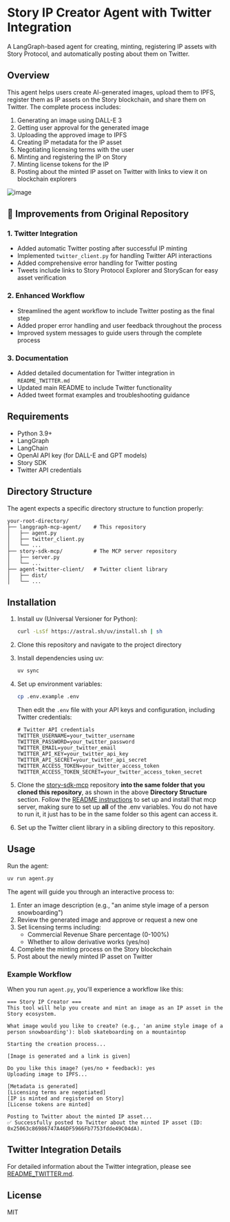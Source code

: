 # Story IP Creator Agent with Twitter Integration

A LangGraph-based agent for creating, minting, registering IP assets with Story Protocol, and automatically posting about them on Twitter.

## Overview

This agent helps users create AI-generated images, upload them to IPFS, register them as IP assets on the Story blockchain, and share them on Twitter. The complete process includes:

1. Generating an image using DALL-E 3
2. Getting user approval for the generated image
3. Uploading the approved image to IPFS
4. Creating IP metadata for the IP asset
5. Negotiating licensing terms with the user
6. Minting and registering the IP on Story
7. Minting license tokens for the IP
8. Posting about the minted IP asset on Twitter with links to view it on blockchain explorers

![image](https://github.com/user-attachments/assets/31ffda62-2521-4b4d-90f8-5db1cc3f02ea)

## 🔄 Improvements from Original Repository

### 1. Twitter Integration
- Added automatic Twitter posting after successful IP minting
- Implemented `twitter_client.py` for handling Twitter API interactions
- Added comprehensive error handling for Twitter posting
- Tweets include links to Story Protocol Explorer and StoryScan for easy asset verification

### 2. Enhanced Workflow
- Streamlined the agent workflow to include Twitter posting as the final step
- Added proper error handling and user feedback throughout the process
- Improved system messages to guide users through the complete process

### 3. Documentation
- Added detailed documentation for Twitter integration in `README_TWITTER.md`
- Updated main README to include Twitter functionality
- Added tweet format examples and troubleshooting guidance

## Requirements

- Python 3.9+
- LangGraph
- LangChain
- OpenAI API key (for DALL-E and GPT models)
- Story SDK
- Twitter API credentials

## Directory Structure

The agent expects a specific directory structure to function properly:

```
your-root-directory/
├── langgraph-mcp-agent/    # This repository
│   ├── agent.py
│   ├── twitter_client.py
│   └── ...
├── story-sdk-mcp/          # The MCP server repository
│   ├── server.py
│   └── ...
├── agent-twitter-client/   # Twitter client library
│   ├── dist/
│   └── ...
```

## Installation

1. Install uv (Universal Versioner for Python):

   ```bash
   curl -LsSf https://astral.sh/uv/install.sh | sh
   ```

2. Clone this repository and navigate to the project directory

3. Install dependencies using uv:

   ```bash
   uv sync
   ```

4. Set up environment variables:

   ```bash
   cp .env.example .env
   ```

   Then edit the `.env` file with your API keys and configuration, including Twitter credentials:

   ```
   # Twitter API credentials
   TWITTER_USERNAME=your_twitter_username
   TWITTER_PASSWORD=your_twitter_password
   TWITTER_EMAIL=your_twitter_email
   TWITTER_API_KEY=your_twitter_api_key
   TWITTER_API_SECRET=your_twitter_api_secret
   TWITTER_ACCESS_TOKEN=your_twitter_access_token
   TWITTER_ACCESS_TOKEN_SECRET=your_twitter_access_token_secret
   ```

5. Clone the [story-sdk-mcp](https://github.com/piplabs/story-sdk-mcp) repository **into the same folder that you cloned this repository**, as shown in the above **Directory Structure** section. Follow the [README instructions](https://github.com/piplabs/story-sdk-mcp/blob/main/README.md#setup) to set up and install that mcp server, making sure to set up **all** of the .env variables. You do not have to run it, it just has to be in the same folder so this agent can access it.

6. Set up the Twitter client library in a sibling directory to this repository.

## Usage

Run the agent:

```bash
uv run agent.py
```

The agent will guide you through an interactive process to:

1. Enter an image description (e.g., "an anime style image of a person snowboarding")
2. Review the generated image and approve or request a new one
3. Set licensing terms including:
   - Commercial Revenue Share percentage (0-100%)
   - Whether to allow derivative works (yes/no)
4. Complete the minting process on the Story blockchain
5. Post about the newly minted IP asset on Twitter

### Example Workflow

When you run `agent.py`, you'll experience a workflow like this:

```
=== Story IP Creator ===
This tool will help you create and mint an image as an IP asset in the Story ecosystem.

What image would you like to create? (e.g., 'an anime style image of a person snowboarding'): blob skateboarding on a mountaintop

Starting the creation process...

[Image is generated and a link is given]

Do you like this image? (yes/no + feedback): yes
Uploading image to IPFS...

[Metadata is generated]
[Licensing terms are negotiated]
[IP is minted and registered on Story]
[License tokens are minted]

Posting to Twitter about the minted IP asset...
✅ Successfully posted to Twitter about the minted IP asset (ID: 0x25063c86986747A46DF5966Fb7753fdde49C04dA).
```

## Twitter Integration Details

For detailed information about the Twitter integration, please see [README_TWITTER.md](README_TWITTER.md).

## License

MIT
